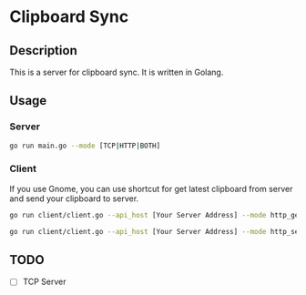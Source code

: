 # Clipboard Sync

## Description

This is a server for clipboard sync. It is written in Golang.

## Usage

### Server

```bash
go run main.go --mode [TCP|HTTP|BOTH]
```

### Client
If you use Gnome, you can use shortcut for get latest clipboard from server and send your clipboard to server.

```bash
go run client/client.go --api_host [Your Server Address] --mode http_get # Get latest clipboard from server
```

```bash
go run client/client.go --api_host [Your Server Address] --mode http_send # Send your clipboard to server
```

## TODO

- [ ] TCP Server